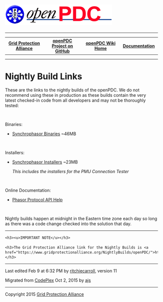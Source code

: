 

<html lang="en" xmlns="http://www.w3.org/1999/xhtml">

<head>

<meta charset="utf-8" />

<title>Nightly Builds</title>



<!--HtmlToGmd.Head-->



<!--/HtmlToGmd.Head-->

</head>

<body>

<h1><a href="https://github.com/GridProtectionAlliance/openPDC/tree/master/Source/Documentation/wiki/openPDC_Home.md"><img src="https://github.com/GridProtectionAlliance/openPDC/blob/master/Source/Documentation/wiki/openPDC_Logo.png" alt="The Open Source Phasor Data Concentrator" /></a></h1>

<hr />

<!--HtmlToGmd.Body-->

<div id="NavigationMenu">

<table style="width: 100%; border-collapse: collapse; border: 0px solid gray;">

<tr>

<td style="width: 25%; text-align:center;"><b><a href="http://www.gridprotectionalliance.org">Grid Protection Alliance</a></b></td>

<td style="width: 25%; text-align:center;"><b><a href="https://github.com/GridProtectionAlliance/openPDC">openPDC Project on GitHub</a></b></td>

<td style="width: 25%; text-align:center;"><b><a href="https://github.com/GridProtectionAlliance/openPDC/tree/master/Documentation/wiki/openPDC_Home.md">openPDC Wiki Home</a></b></td>

<td style="width: 25%; text-align:center;"><b><a href="https://github.com/GridProtectionAlliance/openPDC/tree/master/Documentation/wiki/openPDC_Documentation_Home.md">Documentation</a></b></td>

</tr>

</table>

</div>

<hr />

<!--/HtmlToGmd.Body-->



<div class="WikiContent">

<div class="wikidoc">

<h1>Nightly Build Links</h1>

These are the links to the nightly builds of the openPDC. We do not recommend using these in production as these builds contain the very latest checked-in code from all developers and may not be thoroughly tested:<br>

<br>

Binaries:

<ul>

<li><a href="https://www.gridprotectionalliance.org/NightlyBuilds/openPDC/Beta-VS2012/Synchrophasor.Binaries.zip">Synchrophasor Binaries</a> ~46MB</li></ul>

<br>

Installers:

<ul>

<li><a href="https://www.gridprotectionalliance.org/NightlyBuilds/openPDC/Beta-VS2012/Synchrophasor.Installs.zip">Synchrophasor Installers</a> ~23MB

<i>This includes the installers for the PMU Connection Tester</i></li></ul>

<br>

Online Documentation:

<ul>

<li><a href="https://www.gridprotectionalliance.org/NightlyBuilds/GridSolutionsFramework/Help/html/N_GSF_PhasorProtocols.htm">Phasor Protocol API Help</a></li></ul>

<br>

Nightly builds happen at midnight in the Eastern time zone each day so long as there was a code change checked into the solution that day.</div>

<div></div>

</div>

<hr />

    <h3><u>IMPORTANT NOTE</u></h3>

    <h3>The Grid Protection Alliance link for the Nightly Builds is <a href="https://www.gridprotectionalliance.org/NightlyBuilds/openPDC/">https://www.gridprotectionalliance.org/NightlyBuilds/openPDC/</a></h3>

<div id="footer">

<hr />

Last edited <span class="smartDate" title="2/9/2015 6:32:08 PM" LocalTimeTicks="1423535528">Feb 9 at 6:32 PM</span> by <a id="wikiEditByLink" href="http://www.codeplex.com/site/users/view/ritchiecarroll">ritchiecarroll</a>, version 11<br />

Migrated from <a href="http://openpdc.codeplex.com/wikipage?title=Nightly%20Builds">CodePlex</a> Oct 2, 2015 by <a href="http://www.codeplex.com/site/users/view/ajstadlin">ajs</a>

</div>



<!--HtmlToGmd.Foot-->

<div id="copyright">

<hr />

Copyright 2015 <a href="http://www.gridprotectionoalliance.org">Grid Protection Alliance</a>

</div>

<!--/HtmlToGmd.Foot-->

</body>

</html>


